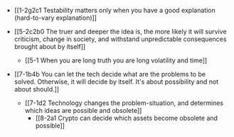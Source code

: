 - [[1-2g2c1 Testability matters only when you have a good explanation (hard-to-vary explanation)]]

- [[5-2c2b0 The truer and deeper the idea is, the more likely it will survive criticism, change in society, and withstand unpredictable consequences brought about by itself]]
	- [[5-1 When you are long truth you are long volatility and time]]

- [[7-1b4b You can let the tech decide what are the problems to be solved. Otherwise, it will decide by itself. It's about possibility and not about should.]]
	- [[7-1d2 Technology changes the problem-situation, and determines which ideas are possible and obsolete]]
		- [[8-2a1 Crypto can decide which assets become obsolete and possible]]
